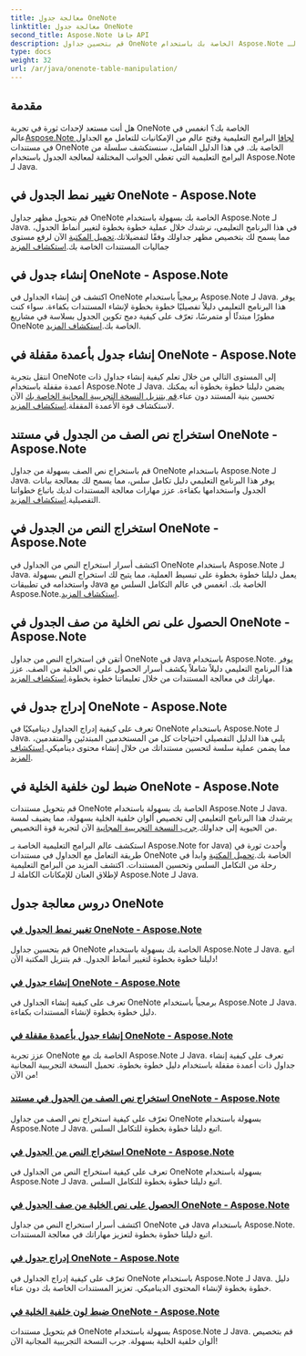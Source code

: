 ```yaml
---
title: معالجة جدول OneNote
linktitle: معالجة جدول OneNote
second_title: Aspose.Note جافا API
description: قم بتحسين جداول OneNote الخاصة بك باستخدام Aspose.Note لـ Java. قم بتغيير الأنماط وإنشاء الجداول واستخراج النص بسلاسة. قم بتنزيل المكتبة لإنشاء مستند سلس.
type: docs
weight: 32
url: /ar/java/onenote-table-manipulation/
---
```



## مقدمة

 هل أنت مستعد لإحداث ثورة في تجربة OneNote الخاصة بك؟ انغمس في عالم[Aspose.Note لجافا](https://www.aspose.com/products/note/java) البرامج التعليمية وفتح عالم من الإمكانيات للتعامل مع الجداول في مستندات OneNote الخاصة بك. في هذا الدليل الشامل، سنستكشف سلسلة من البرامج التعليمية التي تغطي الجوانب المختلفة لمعالجة الجدول باستخدام Aspose.Note لـ Java.

## تغيير نمط الجدول في OneNote - Aspose.Note
 قم بتحويل مظهر جداول OneNote الخاصة بك بسهولة باستخدام Aspose.Note لـ Java. في هذا البرنامج التعليمي، نرشدك خلال عملية خطوة بخطوة لتغيير أنماط الجدول، مما يسمح لك بتخصيص مظهر جداولك وفقًا لتفضيلاتك.[تحميل المكتبة](https://releases.aspose.com/downloads/note/java) الآن لرفع مستوى جماليات المستندات الخاصة بك.[استكشاف المزيد](./change-table-style/)

## إنشاء جدول في OneNote - Aspose.Note
اكتشف فن إنشاء الجداول في OneNote برمجياً باستخدام Aspose.Note لـ Java. يوفر هذا البرنامج التعليمي دليلاً تفصيليًا خطوة بخطوة لإنشاء المستندات بكفاءة. سواء كنت مطورًا مبتدئًا أو متمرسًا، تعرّف على كيفية دمج تكوين الجدول بسلاسة في مشاريع OneNote الخاصة بك.[استكشاف المزيد](./compose-table/).

## إنشاء جدول بأعمدة مقفلة في OneNote - Aspose.Note
 انتقل بتجربة OneNote إلى المستوى التالي من خلال تعلم كيفية إنشاء جداول ذات أعمدة مقفلة باستخدام Aspose.Note لـ Java. يضمن دليلنا خطوة بخطوة أنه يمكنك تحسين بنية المستند دون عناء.[قم بتنزيل النسخة التجريبية المجانية الخاصة بك](https://www.aspose.com/downloads/note/java) الآن لاستكشاف قوة الأعمدة المقفلة.[استكشاف المزيد](./create-table-with-locked-columns/).

## استخراج نص الصف من الجدول في مستند OneNote - Aspose.Note
قم باستخراج نص الصف بسهولة من جداول OneNote باستخدام Aspose.Note لـ Java. يوفر هذا البرنامج التعليمي دليل تكامل سلس، مما يسمح لك بمعالجة بيانات الجدول واستخدامها بكفاءة. عزز مهارات معالجة المستندات لديك باتباع خطواتنا التفصيلية.[استكشاف المزيد](./extract-row-text-from-table/).

## استخراج النص من الجدول في OneNote - Aspose.Note
 اكتشف أسرار استخراج النص من الجداول في OneNote باستخدام Aspose.Note لـ Java. يعمل دليلنا خطوة بخطوة على تبسيط العملية، مما يتيح لك استخراج النص بسهولة واستخدامه في تطبيقات Java الخاصة بك. انغمس في عالم التكامل السلس مع Aspose.Note.[استكشاف المزيد](./extract-text-from-table/).

## الحصول على نص الخلية من صف الجدول في OneNote - Aspose.Note
 أتقن فن استخراج النص من جداول OneNote في Java باستخدام Aspose.Note. يوفر هذا البرنامج التعليمي دليلاً شاملاً يكشف أسرار الحصول على نص الخلية من الصف. عزز مهاراتك في معالجة المستندات من خلال تعليماتنا خطوة بخطوة.[استكشاف المزيد](./get-cell-text-from-row/).

## إدراج جدول في OneNote - Aspose.Note
تعرف على كيفية إدراج الجداول ديناميكيًا في OneNote باستخدام Aspose.Note لـ Java. يلبي هذا الدليل التفصيلي احتياجات كل من المستخدمين المبتدئين والمتقدمين، مما يضمن عملية سلسة لتحسين مستنداتك من خلال إنشاء محتوى ديناميكي.[استكشاف المزيد](./insert-table/).

## ضبط لون خلفية الخلية في OneNote - Aspose.Note
 قم بتحويل مستندات OneNote الخاصة بك بسهولة باستخدام Aspose.Note لـ Java. يرشدك هذا البرنامج التعليمي إلى تخصيص ألوان خلفية الخلية بسهولة، مما يضيف لمسة من الحيوية إلى جداولك.[جرب النسخة التجريبية المجانية](https://www.aspose.com/downloads/note/java) الآن لتجربة قوة التخصيص.

 استكشف عالم البرامج التعليمية الخاصة بـ Aspose.Note for Java) وأحدث ثورة في طريقة التعامل مع الجداول في مستندات OneNote الخاصة بك.[تحميل المكتبة](https://releases.aspose.com/downloads/note/java) وابدأ في رحلة من التكامل السلس وتحسين المستندات. اكتشف المزيد من البرامج التعليمية لإطلاق العنان للإمكانات الكاملة لـ Aspose.Note لـ Java.
## دروس معالجة جدول OneNote
### [تغيير نمط الجدول في OneNote - Aspose.Note](./change-table-style/)
قم بتحسين جداول OneNote الخاصة بك بسهولة باستخدام Aspose.Note لـ Java. اتبع دليلنا خطوة بخطوة لتغيير أنماط الجدول. قم بتنزيل المكتبة الآن!
### [إنشاء جدول في OneNote - Aspose.Note](./compose-table/)
تعرف على كيفية إنشاء الجداول في OneNote برمجياً باستخدام Aspose.Note لـ Java. دليل خطوة بخطوة لإنشاء المستندات بكفاءة.
### [إنشاء جدول بأعمدة مقفلة في OneNote - Aspose.Note](./create-table-with-locked-columns/)
عزز تجربة OneNote الخاصة بك مع Aspose.Note لـ Java. تعرف على كيفية إنشاء جداول ذات أعمدة مقفلة باستخدام دليل خطوة بخطوة. تحميل النسخة التجريبية المجانية من الآن!
### [استخراج نص الصف من الجدول في مستند OneNote - Aspose.Note](./extract-row-text-from-table/)
تعرّف على كيفية استخراج نص الصف من جداول OneNote بسهولة باستخدام Aspose.Note لـ Java. اتبع دليلنا خطوة بخطوة للتكامل السلس.
### [استخراج النص من الجدول في OneNote - Aspose.Note](./extract-text-from-table/)
تعرف على كيفية استخراج النص من الجداول في OneNote بسهولة باستخدام Aspose.Note لـ Java. اتبع دليلنا خطوة بخطوة للتكامل السلس.
### [الحصول على نص الخلية من صف الجدول في OneNote - Aspose.Note](./get-cell-text-from-row/)
اكتشف أسرار استخراج النص من جداول OneNote في Java باستخدام Aspose.Note. اتبع دليلنا خطوة بخطوة لتعزيز مهاراتك في معالجة المستندات.
### [إدراج جدول في OneNote - Aspose.Note](./insert-table/)
تعرّف على كيفية إدراج الجداول في OneNote باستخدام Aspose.Note لـ Java. دليل خطوة بخطوة لإنشاء المحتوى الديناميكي. تعزيز المستندات الخاصة بك دون عناء.
### [ضبط لون خلفية الخلية في OneNote - Aspose.Note](./setting-cell-background-color/)
قم بتحويل مستندات OneNote بسهولة باستخدام Aspose.Note لـ Java. قم بتخصيص ألوان خلفية الخلية بسهولة. جرب النسخة التجريبية المجانية الآن!